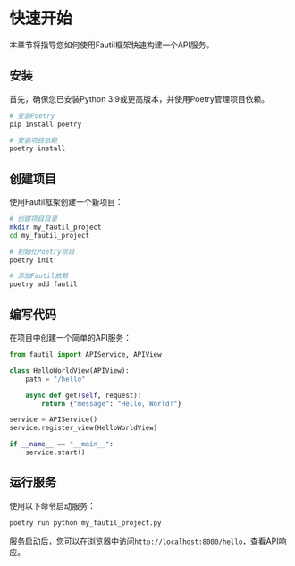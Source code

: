 # 快速开始

本章节将指导您如何使用Fautil框架快速构建一个API服务。

## 安装

首先，确保您已安装Python 3.9或更高版本，并使用Poetry管理项目依赖。

```bash
# 安装Poetry
pip install poetry

# 安装项目依赖
poetry install
```

## 创建项目

使用Fautil框架创建一个新项目：

```bash
# 创建项目目录
mkdir my_fautil_project
cd my_fautil_project

# 初始化Poetry项目
poetry init

# 添加Fautil依赖
poetry add fautil
```

## 编写代码

在项目中创建一个简单的API服务：

```python
from fautil import APIService, APIView

class HelloWorldView(APIView):
    path = "/hello"

    async def get(self, request):
        return {"message": "Hello, World!"}

service = APIService()
service.register_view(HelloWorldView)

if __name__ == "__main__":
    service.start()
```

## 运行服务

使用以下命令启动服务：

```bash
poetry run python my_fautil_project.py
```

服务启动后，您可以在浏览器中访问`http://localhost:8000/hello`，查看API响应。
